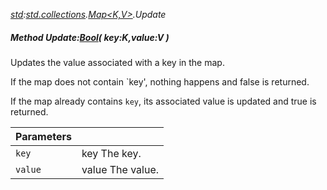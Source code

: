 _[std](../../modules/std/std-module.md):[std.collections](../../modules/std/std-collections.md).[Map<K,V>](../../modules/std/std-collections-map.md).Update_
##### Method Update:[Bool](../../modules/wonkey/wonkey-types-bool.md)( key:K,value:V )
Updates the value associated with a key in the map.

If the map does not contain `key', nothing happens and false is returned.

If the map already contains `key`, its associated value is updated and true is returned.

| Parameters |    |
|:-----------|:---|
| `key` | key The key. |
| `value` | value The value. |
